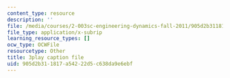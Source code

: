 ```yaml
---
content_type: resource
description: ''
file: /media/courses/2-003sc-engineering-dynamics-fall-2011/905d2b311817a54222d5c638da9e6ebf_wERH7LtoUuE.srt
file_type: application/x-subrip
learning_resource_types: []
ocw_type: OCWFile
resourcetype: Other
title: 3play caption file
uid: 905d2b31-1817-a542-22d5-c638da9e6ebf
---
```

